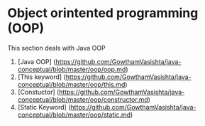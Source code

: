 # Object orintented programming (OOP)

This section deals with Java OOP

1. [Java OOP] (https://github.com/GowthamVasishta/java-conceptual/blob/master/oop/oop.md)
2. [This keyword] (https://github.com/GowthamVasishta/java-conceptual/blob/master/oop/this.md)
3. [Constuctor] (https://github.com/GowthamVasishta/java-conceptual/blob/master/oop/constructor.md)
4. [Static Keyword] (https://github.com/GowthamVasishta/java-conceptual/blob/master/oop/static.md)

